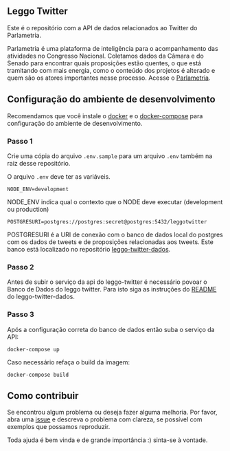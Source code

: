## Leggo Twitter

Este é o repositório com a API de dados relacionados ao Twitter do Parlametria.

Parlametria é uma plataforma de inteligência para o acompanhamento das atividades no Congresso Nacional. Coletamos dados da Câmara e do Senado para encontrar quais proposições estão quentes, o que está tramitando com mais energia, como o conteúdo dos projetos é alterado e quem são os atores importantes nesse processo. Acesse o [Parlametria](https://leggo-painel.parlametria.org).

## Configuração do ambiente de desenvolvimento

Recomendamos que você instale o [docker](https://docs.docker.com/install/linux/docker-ce/ubuntu/#install-docker-ce) e o [docker-compose](https://docs.docker.com/compose/install/) para configuração do ambiente de desenvolvimento.

### Passo 1

Crie uma cópia do arquivo `.env.sample` para um arquivo `.env` também na raiz desse repositório.

O arquivo `.env` deve ter as variáveis.

```
NODE_ENV=development
```
NODE_ENV indica qual o contexto que o NODE deve executar (development ou production)

```
POSTGRESURI=postgres://postgres:secret@postgres:5432/leggotwitter
```
POSTGRESURI é a URI de conexão com o banco de dados local do postgres com os dados de tweets e de proposições relacionadas aos tweets. Este banco está localizado no repositório [leggo-twitter-dados](https://github.com/parlametria/leggo-twitter-dados).

### Passo 2

Antes de subir o serviço da api do leggo-twitter é necessário povoar o Banco de Dados do leggo twitter. Para isto siga as instruções do [README](https://github.com/parlametria/leggo-twitter-dados/blob/master/README.md) do leggo-twitter-dados.

### Passo 3

Após a configuração correta do banco de dados então suba o serviço da API:

```
docker-compose up
```

Caso necessário refaça o build da imagem:

```
docker-compose build
```

## Como contribuir

Se encontrou algum problema ou deseja fazer alguma melhoria. Por favor, abra uma [issue](https://github.com/parlametria/leggoR/issues) e descreva o problema com clareza, se possível com exemplos que possamos reproduzir.
  
Toda ajuda é bem vinda e de grande importância :) sinta-se à vontade.
